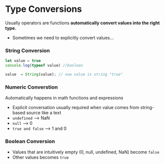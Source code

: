 # Type Conversions
Usually operators are functions **automatically convert values into the right type.**
- Sometimes we need to explicitly convert values... 

### String Conversion 
```javascript 
let value = true 
console.log(typeof value) //boolean

value  = String(value); // now value is string "true"
```

### Numeric Converstion
Automatically happens in math functions and expressions
- Explicit conversation usually required when value comes from string-based source like a text
- `undefined` --> NaN
- `null` --> 0 
- `true and false` --> 1 and 0

### Boolean Conversion
- Values that are intuitively empty (0, null, undefined, NaN) become `false`
- Other values becomes `true`